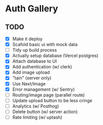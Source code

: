 # Auth Gallery

## TODO

- [x] Make it deploy
- [x] Scafold basic ui with mock data
- [ ] Tidy up build process
- [x] Actually setup database (Vercel postgres)
- [x] Attach database to UI
- [x] Add authentication (w/ clerk)
- [x] Add image upload
- [x] "tain" (server only)
- [x] Use Next/Image
- [x] Error management (w/ Sentry)
- [ ] Routing/image page (parallel route)
- [ ] Update upload button to be less cringe
- [ ] Analytics (w/ Posthog)
- [ ] Delete button (w/ server action)
- [ ] Rate limiting (w/ uptash)
